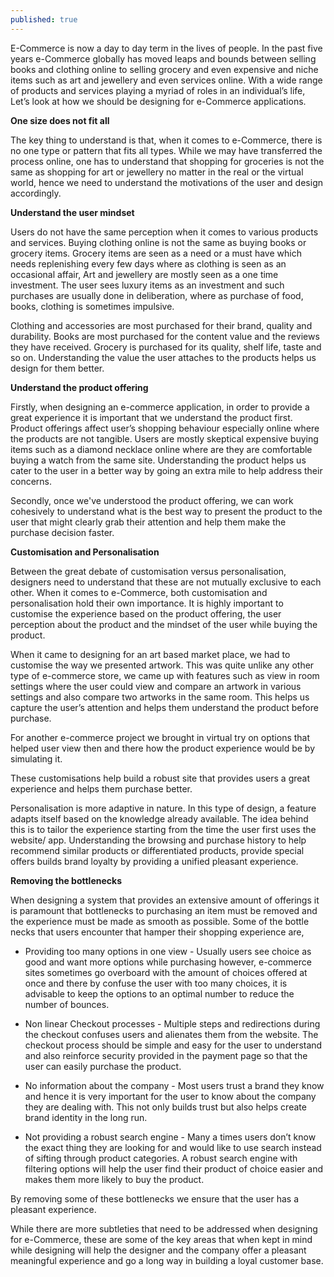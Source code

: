 ```yaml
---
published: true
---
```




E-Commerce is now a day to day term in the lives of people. In the past five years e-Commerce globally has moved leaps and bounds between selling books and clothing online to selling grocery and even expensive and niche items such as art and jewellery and even services online. With a wide range of products and services playing a myriad of roles in an individual’s life, Let’s look at how we should be designing for e-Commerce applications.

**One size does not fit all**

The key thing to understand is that, when it comes to e-Commerce, there is no one type or pattern that fits all types. While we may have transferred the process online, one has to understand that shopping for groceries is not the same as shopping for art or jewellery no matter in the real or the virtual world, hence we need to understand the motivations of the user and design accordingly. 

**Understand the user mindset**

Users do not have the same perception when it comes to various products and services. Buying clothing online is not the same as buying books or grocery items. Grocery items are seen as a need or a must have which needs replenishing every few days where as clothing is seen as an occasional affair, Art and jewellery are mostly seen as a one time investment. The user sees luxury items as an investment and such purchases are usually done in deliberation, where as purchase of food, books, clothing is sometimes impulsive. 

Clothing and accessories are most purchased for their brand, quality and durability. Books are most purchased for the content value and the reviews they have received. Grocery is purchased for its quality, shelf life, taste and so on. Understanding the value the user attaches to the products helps us design for them better. 


**Understand the product offering**

Firstly, when designing an e-commerce application, in order to provide a great experience it is important that we understand the product first. Product offerings affect user’s shopping behaviour especially online where the products are not tangible. Users are mostly skeptical expensive buying items such as a diamond necklace online where are they are comfortable buying a watch from the same site. Understanding the product helps us cater to the user in a better way by going an extra mile to help address their concerns.

Secondly, once we've understood the product offering, we can work cohesively to understand what is the best way to present the product to the user that might clearly grab their attention and help them make the purchase decision faster.


**Customisation and Personalisation**

Between the great debate of customisation versus personalisation, designers need to understand that these are not mutually exclusive to each other. When it comes to e-Commerce, both customisation and personalisation hold their own importance. It is highly important to customise the experience based on the product offering, the user perception about the product and the mindset of the user while buying the product. 

When it came to designing for an art based market place, we had to customise the way we presented artwork. This was quite unlike any other type of e-commerce store, we came up with features such as view in room settings where the user could view and compare an artwork in various settings and also compare two artworks in the same room. This helps us capture the user’s attention and helps them understand the product before purchase. 

For another e-commerce project we brought in virtual try on options that helped user view then and there how the product experience would be by simulating it. 

These customisations help build a robust site that provides users a great experience and helps them purchase better. 

Personalisation is more adaptive in nature. In this type of design, a feature adapts itself based on the knowledge already available. The idea behind this is to tailor the experience starting from the time the user first uses the website/ app.  Understanding the browsing and purchase history to help recommend similar products or differentiated products, provide special offers builds brand loyalty by providing a unified pleasant experience. 

**Removing the bottlenecks**

When designing a system that provides an extensive amount of offerings it is paramount that bottlenecks to purchasing an item must be removed and the experience must be made as smooth as possible. Some of the bottle necks that users encounter that hamper their shopping experience are,

- Providing too many options in one view - Usually users see choice as good and want more options while purchasing however, e-commerce sites sometimes go overboard with the amount of choices offered at once and there by confuse the user with too many choices, it is advisable to keep the options to an optimal number to reduce the number of bounces.

- Non linear Checkout processes -  Multiple steps and redirections during the checkout confuses users and alienates them from the website. The checkout process should be simple and easy for the user to understand and also reinforce security provided in the payment page so that the user can easily purchase the product.

- No information about the company - Most users trust a brand they know and hence it is very important for the user to know about the company they are dealing with. This not only builds trust but also helps create brand identity in the long run.

- Not providing a robust search engine - Many a times users don’t know the exact thing they are looking for and would like to use search instead of sifting through product categories. A robust search engine with filtering options will help the user find their product of choice easier and makes them more likely to buy the product. 


By removing some of these bottlenecks we ensure that the user has a pleasant experience.


While there are more subtleties that need to be addressed when designing for e-Commerce, these are some of the key areas that when kept in mind while designing will help the designer and the company offer a pleasant meaningful experience and go a long way in building a loyal customer base.
